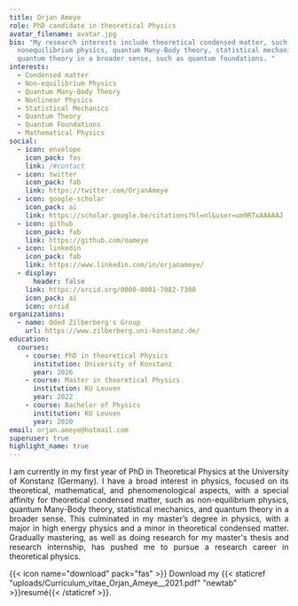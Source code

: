 ```yaml
---
title: Orjan Ameye
role: PhD candidate in theoretical Physics
avatar_filename: avatar.jpg
bio: "My research interests include theoretical condensed matter, such as
  nonequilibrium physics, quantum Many-Body theory, statistical mechanics, and
  quantum theory in a broader sense, such as quantum foundations. "
interests:
  - Condensed matter
  - Non-equilibrium Physics
  - Quantum Many-Body Theory
  - Nonlinear Physics
  - Statistical Mechanics
  - Quantum Theory
  - Quantum Foundations
  - Mathematical Physics
social:
  - icon: envelope
    icon_pack: fas
    link: /#contact
  - icon: twitter
    icon_pack: fab
    link: https://twitter.com/OrjanAmeye
  - icon: google-scholar
    icon_pack: ai
    link: https://scholar.google.be/citations?hl=nl&user=um9RTxAAAAAJ
  - icon: github
    icon_pack: fab
    link: https://github.com/oameye
  - icon: linkedin
    icon_pack: fab
    link: https://www.linkedin.com/in/orjanameye/
  - display:
      header: false
    link: https://orcid.org/0000-0001-7082-7300
    icon_pack: ai
    icon: orcid
organizations:
  - name: Oded Zilberberg's Group
    url: https://www.zilberberg.uni-konstanz.de/
education:
  courses:
    - course: PhD in theoretical Physics
      institution: University of Konstanz
      year: 2026
    - course: Master in theoretical Physics
      institution: KU Leuven
      year: 2022
    - course: Bachelor of Physics
      institution: KU Leuven
      year: 2020
email: orjan.ameye@hotmail.com
superuser: true
highlight_name: true
---
```

<div style="text-align: justify">
I am currently in my first year of PhD in Theoretical Physics at the University of Konstanz (Germany). I have a broad interest in physics, focused on its theoretical, mathematical, and phenomenological aspects, with a special affinity for theoretical condensed matter, such as non-equilibrium physics, quantum Many-Body theory, statistical mechanics, and quantum theory in a broader sense. This culminated in my master’s degree in physics, with a major in high energy physics and a minor in theoretical condensed matter. Gradually mastering, as well as doing research for my master's thesis and research internship, has pushed me to pursue a research career in theoretical physics.
</div>

{{< icon name="download" pack="fas" >}} Download my {{< staticref "uploads/Curriculum_vitae_Orjan_Ameye__2021.pdf" "newtab" >}}resumé{{< /staticref >}}.